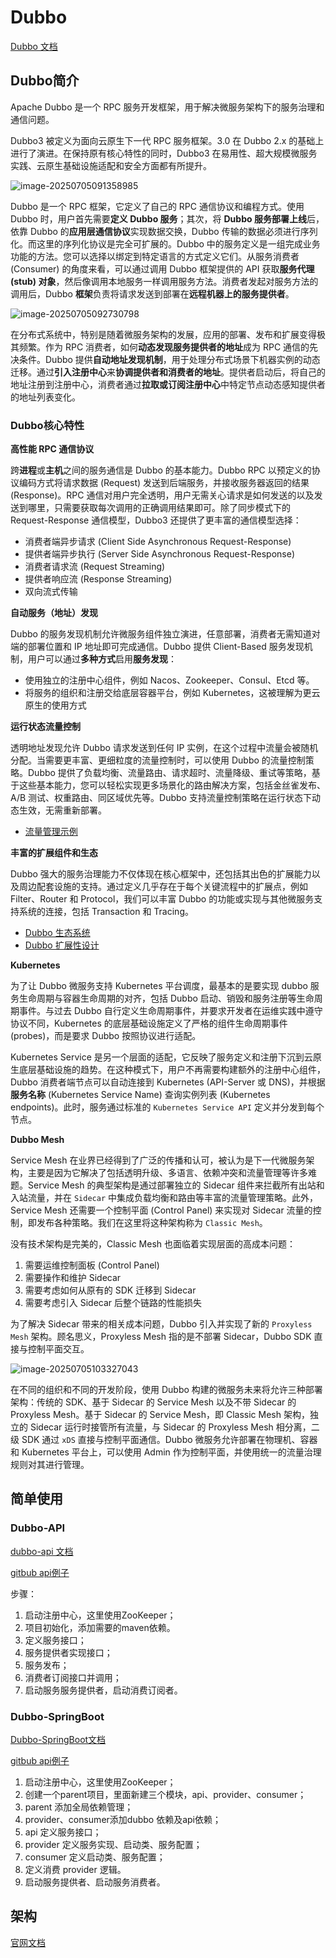 # Dubbo

[Dubbo 文档](https://dubbo.apache.ac.cn/en/overview/)

## Dubbo简介

Apache Dubbo 是一个 RPC 服务开发框架，用于解决微服务架构下的服务治理和通信问题。

Dubbo3 被定义为面向云原生下一代 RPC 服务框架。3.0 在 Dubbo 2.x 的基础上进行了演进。在保持原有核心特性的同时，Dubbo3 在易用性、超大规模微服务实践、云原生基础设施适配和安全方面都有所提升。

![image-20250705091358985](http://47.101.155.205/image-20250705091358985.png)

Dubbo 是一个 RPC 框架，它定义了自己的 RPC 通信协议和编程方式。使用 Dubbo 时，用户首先需要**定义 Dubbo 服务**；其次，将 **Dubbo 服务部署上线**后，依靠 Dubbo 的**应用层通信协议**实现数据交换，Dubbo 传输的数据必须进行序列化。而这里的序列化协议是完全可扩展的。Dubbo 中的服务定义是一组完成业务功能的方法。您可以选择以绑定到特定语言的方式定义它们。从服务消费者 (Consumer) 的角度来看，可以通过调用 Dubbo 框架提供的 API 获取**服务代理 (stub) 对象**，然后像调用本地服务一样调用服务方法。消费者发起对服务方法的调用后，Dubbo **框架**负责将请求发送到部署在**远程机器上的服务提供者**。

![image-20250705092730798](http://47.101.155.205/image-20250705092730798.png)

在分布式系统中，特别是随着微服务架构的发展，应用的部署、发布和扩展变得极其频繁。作为 RPC 消费者，如何**动态发现服务提供者的地址**成为 RPC 通信的先决条件。Dubbo 提供**自动地址发现机制**，用于处理分布式场景下机器实例的动态迁移。通过**引入注册中心**来**协调提供者和消费者的地址**。提供者启动后，将自己的地址注册到注册中心，消费者通过**拉取或订阅注册中心**中特定节点动态感知提供者的地址列表变化。



### Dubbo核心特性

**高性能 RPC 通信协议**

跨**进程**或**主机**之间的服务通信是 Dubbo 的基本能力。Dubbo RPC 以预定义的协议编码方式将请求数据 (Request) 发送到后端服务，并接收服务器返回的结果 (Response)。RPC 通信对用户完全透明，用户无需关心请求是如何发送的以及发送到哪里，只需要获取每次调用的正确调用结果即可。除了同步模式下的 Request-Response 通信模型，Dubbo3 还提供了更丰富的通信模型选择：

- 消费者端异步请求 (Client Side Asynchronous Request-Response)
- 提供者端异步执行 (Server Side Asynchronous Request-Response)
- 消费者请求流 (Request Streaming)
- 提供者响应流 (Response Streaming)
- 双向流式传输



**自动服务（地址）发现**

Dubbo 的服务发现机制允许微服务组件独立演进，任意部署，消费者无需知道对端的部署位置和 IP 地址即可完成通信。Dubbo 提供 Client-Based 服务发现机制，用户可以通过**多种方式**启用**服务发现**：

- 使用独立的注册中心组件，例如 Nacos、Zookeeper、Consul、Etcd 等。
- 将服务的组织和注册交给底层容器平台，例如 Kubernetes，这被理解为更云原生的使用方式



**运行状态流量控制**

透明地址发现允许 Dubbo 请求发送到任何 IP 实例，在这个过程中流量会被随机分配。当需要更丰富、更细粒度的流量控制时，可以使用 Dubbo 的流量控制策略。Dubbo 提供了负载均衡、流量路由、请求超时、流量降级、重试等策略，基于这些基本能力，您可以轻松实现更多场景化的路由解决方案，包括金丝雀发布、A/B 测试、权重路由、同区域优先等。Dubbo 支持流量控制策略在运行状态下动态生效，无需重新部署。

- [流量管理示例](https://dubbo.apache.ac.cn/en/overview/tasks/traffic-management/)



**丰富的扩展组件和生态**

Dubbo 强大的服务治理能力不仅体现在核心框架中，还包括其出色的扩展能力以及周边配套设施的支持。通过定义几乎存在于每个关键流程中的扩展点，例如 Filter、Router 和 Protocol，我们可以丰富 Dubbo 的功能或实现与其他微服务支持系统的连接，包括 Transaction 和 Tracing。

- [Dubbo 生态系统](https://dubbo.apache.ac.cn/en/overview/what/ecosystem/)
- [Dubbo 扩展性设计](https://dubbo.apache.ac.cn/en/overview/what/extensibility/)



**Kubernetes**

为了让 Dubbo 微服务支持 Kubernetes 平台调度，最基本的是要实现 dubbo 服务生命周期与容器生命周期的对齐，包括 Dubbo 启动、销毁和服务注册等生命周期事件。与过去 Dubbo 自行定义生命周期事件，并要求开发者在运维实践中遵守协议不同，Kubernetes 的底层基础设施定义了严格的组件生命周期事件 (probes)，而是要求 Dubbo 按照协议进行适配。

Kubernetes Service 是另一个层面的适配，它反映了服务定义和注册下沉到云原生底层基础设施的趋势。在这种模式下，用户不再需要构建额外的注册中心组件，Dubbo 消费者端节点可以自动连接到 Kubernetes (API-Server 或 DNS)，并根据**服务名称** (Kubernetes Service Name) 查询实例列表 (Kubernetes endpoints)。此时，服务通过标准的 `Kubernetes Service API` 定义并分发到每个节点。



**Dubbo Mesh**

Service Mesh 在业界已经得到了广泛的传播和认可，被认为是下一代微服务架构，主要是因为它解决了包括透明升级、多语言、依赖冲突和流量管理等许多难题。Service Mesh 的典型架构是通过部署独立的 Sidecar 组件来拦截所有出站和入站流量，并在 `Sidecar` 中集成负载均衡和路由等丰富的流量管理策略。此外，Service Mesh 还需要一个控制平面 (Control Panel) 来实现对 Sidecar 流量的控制，即发布各种策略。我们在这里将这种架构称为 `Classic Mesh`。

没有技术架构是完美的，Classic Mesh 也面临着实现层面的高成本问题：

1. 需要运维控制面板 (Control Panel)
2. 需要操作和维护 Sidecar
3. 需要考虑如何从原有的 SDK 迁移到 Sidecar
4. 需要考虑引入 Sidecar 后整个链路的性能损失

为了解决 Sidecar 带来的相关成本问题，Dubbo 引入并实现了新的 `Proxyless Mesh` 架构。顾名思义，Proxyless Mesh 指的是不部署 Sidecar，Dubbo SDK 直接与控制平面交互。

![image-20250705103327043](http://47.101.155.205/image-20250705103327043.png)

在不同的组织和不同的开发阶段，使用 Dubbo 构建的微服务未来将允许三种部署架构：传统的 SDK、基于 Sidecar 的 Service Mesh 以及不带 Sidecar 的 Proxyless Mesh。基于 Sidecar 的 Service Mesh，即 Classic Mesh 架构，独立的 Sidecar 运行时接管所有流量，与 Sidecar 的 Proxyless Mesh 相分离，二级 SDK 通过 `xDS` 直接与控制平面通信。Dubbo 微服务允许部署在物理机、容器和 Kubernetes 平台上，可以使用 Admin 作为控制平面，并使用统一的流量治理规则对其进行管理。





## 简单使用



### Dubbo-API

[dubbo-api 文档](https://dubbo.apache.ac.cn/en/docs3-v2/java-sdk/reference-manual/config/api/)

[gitbub api例子](https://github.com/FirstBloodForJava/dubbo-api-demo.git)

步骤：

1. 启动注册中心，这里使用ZooKeeper；
2. 项目初始化，添加需要的maven依赖。
3. 定义服务接口；
4. 服务提供者实现接口；
5. 服务发布；
6. 消费者订阅接口并调用；
7. 启动服务服务提供者，启动消费订阅者。



### Dubbo-SpringBoot

[Dubbo-SpringBoot文档](https://cn.dubbo.apache.org/zh-cn/overview/mannual/java-sdk/reference-manual/config/spring/spring-boot/)

[gitbub api例子](https://github.com/FirstBloodForJava/dubbo-spring-boot-demo.git)

1. 启动注册中心，这里使用ZooKeeper；
2. 创建一个parent项目，里面新建三个模块，api、provider、consumer；
3. parent 添加全局依赖管理；
4. provider、consumer添加dubbo 依赖及api依赖；
5. api 定义服务接口；
6. provider 定义服务实现、启动类、服务配置；
7. consumer 定义启动类、服务配置；
8. 定义消费 provider 逻辑。
9. 启动服务提供者、启动服务消费者。



## 架构

[官网文档](https://dubbo.apache.ac.cn/en/docs3-v2/java-sdk/concepts-and-architecture/)

